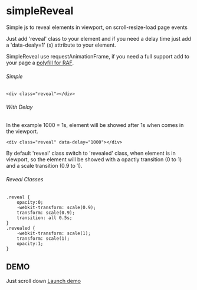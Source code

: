 # simpleReveal
Simple js to reveal elements in viewport, on scroll-resize-load page events

Just add 'reveal' class to your element and if you need a delay time just add a 'data-dealy=1' (s) attribute to your element.

SimpleReveal use requestAnimationFrame, if you need a full support add to your page a [polyfill for RAF](https://gist.github.com/paulirish/1579671).

###### Simple
```
<div class="reveal"></div>
```

###### With Delay
In the example 1000 = 1s, element will be showed after 1s when comes in the viewport.
```
<div class="reveal" data-delay="1000"></div>
```


By default 'reveal' class switch to 'revealed' class, when element is in viewport, so the element will be showed with a opactiy transition (0 to 1) and a scale transition (0.9 to 1).

###### Reveal Classes
```
.reveal {
    opacity:0;
    -webkit-transform: scale(0.9);
    transform: scale(0.9);
    transition: all 0.5s;
}
.revealed {
    -webkit-transform: scale(1);
    transform: scale(1);
    opacity:1;
}
```


## DEMO
Just scroll down
<a href="http://www.roughdesign.it/stage/simpleReveal/" target="_blank">Launch demo</a>
